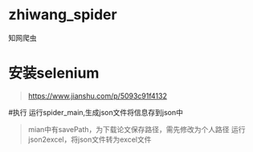 # zhiwang_spider
知网爬虫

# 安装selenium

>https://www.jianshu.com/p/5093c91f4132

#执行
运行spider_main,生成json文件将信息存到json中
>mian中有savePath，为下载论文保存路径，需先修改为个人路径
运行json2excel，将json文件转为excel文件

